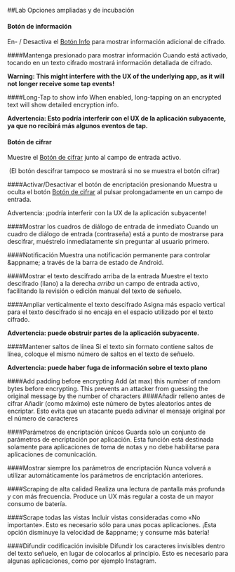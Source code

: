 ##Lab
Opciones ampliadas y de incubación

#### Botón de información
En- / Desactiva el [Botón Info](/buttons#button_info) para mostrar información adicional de cifrado.

####Mantenga presionado para mostrar información
Cuando está activado, tocando en un texto cifrado mostrará información detallada de cifrado.

**Warning: This might interfere with the UX of the underlying app, as it will not longer receive some tap events!**

####Long-Tap to show info</string>
When enabled, long-tapping on an encrypted text will show detailed encryption info.

**Advertencia: Esto podría interferir con el UX de la aplicación subyacente, ya que no recibirá más algunos eventos de tap.**

#### Botón de cifrar 
Muestre el [Botón de cifrar](/buttons#button_encrypt) junto al campo de entrada activo.

 (El botón descifrar tampoco se mostrará si no se muestra el botón cifrar)

####Activar/Desactivar el botón de encriptación presionando
Muestra u oculta el botón [Botón de cifrar](/buttons#button_encrypt) al pulsar prolongadamente en un campo de entrada.

Advertencia: ¡podría interferir con la UX de la aplicación subyacente!



####Mostrar los cuadros de diálogo de entrada de inmediato
Cuando un cuadro de diálogo de entrada (contraseña) está a punto de mostrarse para descifrar, muéstrelo inmediatamente sin preguntar al usuario primero.

####Notificación
Muestra una notificación permanente para controlar &appname; a través de la barra de estado de Android.

####Mostrar el texto descifrado arriba de la entrada
Muestre el texto descifrado (llano) a la derecha *arriba* un campo de entrada activo, facilitando la revisión o edición manual del texto de señuelo.

####Ampliar verticalmente el texto descifrado
Asigna más espacio vertical para el texto descifrado si no encaja en el espacio utilizado por el texto cifrado.

**Advertencia: puede obstruir partes de la aplicación subyacente.**

####Mantener saltos de línea
Si el texto sin formato contiene saltos de línea, coloque el mismo número de saltos en el texto de señuelo.

**Advertencia: puede haber fuga de información sobre el texto plano**

####Add padding before encrypting
Add (at max) this number of random bytes before encrypting. This prevents an attacker from guessing the original message by the number of characters 
####Añadir relleno antes de cifrar
Añadir (como máximo) este número de bytes aleatorios antes de encriptar. Esto evita que un atacante pueda adivinar el mensaje original por el número de caracteres
    
####Parámetros de encriptación únicos
Guarda solo un conjunto de parámetros de encriptación por aplicación. Esta función está destinada solamente para aplicaciones de toma de notas y no debe habilitarse para aplicaciones de comunicación.

####Mostrar siempre los parámetros de encriptación
Nunca volverá a utilizar automáticamente los parámetros de encriptación anteriores.

####Scraping de alta calidad
Realiza una lectura de pantalla más profunda y con más frecuencia. Produce un UX más regular a costa de un mayor consumo de batería.

####Scrape todas las vistas
Incluir vistas consideradas como «No importante». Esto es necesario sólo para unas pocas aplicaciones. ¡Esta opción disminuye la velocidad de &appname; y consume más batería!

<a name="spreadinvisibleencoding"></a>
####Difundir codificación invisible
Difundir los caracteres invisibles dentro del texto señuelo, en lugar de colocarlos al principio. Esto es necesario para algunas aplicaciones, como por ejemplo Instagram.
